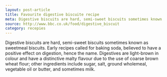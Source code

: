 ```yaml
---
layout: post-article
title: Favourite digestive biscuite recipe
meta: Digestive biscuits are hard, semi-sweet biscuits sometimes known as sweetmeal biscuits.
source: http://www.bbc.co.uk/food/digestive_biscuit
category: recepies
---
```


Digestive biscuits are hard, semi-sweet biscuits sometimes known as sweetmeal biscuits. Early recipes called for baking soda, believed to have a positive effect on digestion, hence the name. Digestives are light-brown in colour and have a distinctive malty flavour due to the use of coarse brown wheat flour; other ingredients include sugar, salt, ground wholemeal, vegetable oil or butter, and sometimes milk.